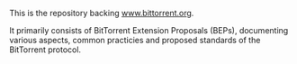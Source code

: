 This is the repository backing www.bittorrent.org.

It primarily consists of BitTorrent Extension Proposals
(BEPs), documenting various aspects, common practicies
and proposed standards of the BitTorrent protocol.
